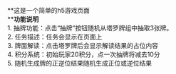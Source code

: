 **这是一个简单的h5游戏页面<br>
****功能说明**<br>
	1.	抽牌功能：点击“抽牌”按钮随机从塔罗牌组中抽取3张牌。<br>
	2.	任务描述：任务会显示在页面上<br>
	3.	牌面解读：点击塔罗牌后会显示解读结果的占位内容<br>
        4.	积分系统：初始玩家20积分，点一次抽牌将减去10分<br>
	5.	随机生成牌的正逆位结果随机生成正位或逆位结果<br>
